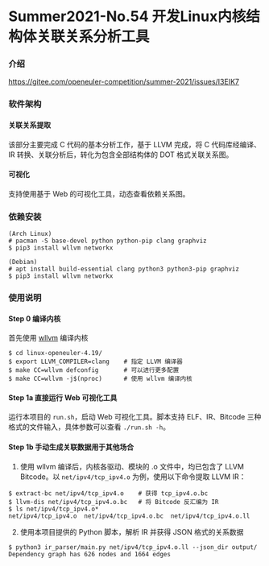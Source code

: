 # Summer2021-No.54 开发Linux内核结构体关联关系分析工具

### 介绍
https://gitee.com/openeuler-competition/summer-2021/issues/I3EIK7

### 软件架构
#### 关联关系提取
该部分主要完成 C 代码的基本分析工作，基于 LLVM 完成，将 C 代码库经编译、IR 转换、关联分析后，转化为包含全部结构体的 DOT 格式关联关系图。

#### 可视化
支持使用基于 Web 的可视化工具，动态查看依赖关系图。

### 依赖安装
```shell
(Arch Linux)
# pacman -S base-devel python python-pip clang graphviz
$ pip3 install wllvm networkx

(Debian)
# apt install build-essential clang python3 python3-pip graphviz
$ pip3 install wllvm networkx
```
### 使用说明

#### Step 0 编译内核

首先使用 [wllvm](https://github.com/travitch/whole-program-llvm) 编译内核
```shell
$ cd linux-openeuler-4.19/
$ export LLVM_COMPILER=clang    # 指定 LLVM 编译器
$ make CC=wllvm defconfig       # 可以进行更多配置
$ make CC=wllvm -j$(nproc)      # 使用 wllvm 编译内核
```

#### Step 1a 直接运行 Web 可视化工具

运行本项目的 `run.sh`，启动 Web 可视化工具。脚本支持 ELF、IR、Bitcode 三种格式的文件输入，具体参数可以查看 `./run.sh -h`。

#### Step 1b 手动生成关联数据用于其他场合

1. 使用 wllvm 编译后，内核各驱动、模块的 .o 文件中，均已包含了 LLVM Bitcode。以 `net/ipv4/tcp_ipv4.o` 为例，使用以下命令提取 LLVM IR：
```shell
$ extract-bc net/ipv4/tcp_ipv4.o    # 获得 tcp_ipv4.o.bc
$ llvm-dis net/ipv4/tcp_ipv4.o.bc   # 将 Bitcode 反汇编为 IR
$ ls net/ipv4/tcp_ipv4.o*
net/ipv4/tcp_ipv4.o  net/ipv4/tcp_ipv4.o.bc  net/ipv4/tcp_ipv4.o.ll
```

2. 使用本项目提供的 Python 脚本，解析 IR 并获得 JSON 格式的关系数据
```shell
$ python3 ir_parser/main.py net/ipv4/tcp_ipv4.o.ll --json_dir output/
Dependency graph has 626 nodes and 1664 edges
```
